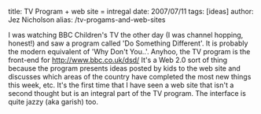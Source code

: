 title: TV Program + web site = intregal
date: 2007/07/11
tags: [ideas]
author: Jez Nicholson
alias: /tv-progams-and-web-sites

​​​​I was watching BBC Children's TV the other day (I was channel hopping, honest!) and saw a program called 'Do Something Different'. It is probably the modern equivalent of 'Why Don't You..'. Anyhoo, the TV program is the front-end for http://www.bbc.co.uk/dsd/ It's a Web 2.0 sort of thing because the program presents ideas posted by kids to the web site and discusses which areas of the country have completed the most new things this week, etc. It's the first time that I have seen a web site that isn't a second thought but is an integral part of the TV program. The interface is quite jazzy (aka garish) too.